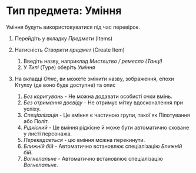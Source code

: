 # Тип предмета: Уміння

Уміння будуть використовуватися під час перевірок.

1. Перейдіть у вкладку _Предмети_ (Items)

2. Натисність _Створити предмет_ (Create Item)

   1. Введіть назву, наприклад _Мистецтво / ремесло (Танці)_
   2. У _Типі_ (Type) оберіть _Уміння_

3. На вкладці _Опис_, ви можете змінити назву, зображення, епохи Ктулху (де воно буде доступне) та опис

   1. _Без коригувань_ - Не можна додавати особисті очки вмінь.
   2. _Без отримання досвіду_ - Не отримує мітку вдосконалення при успіху.
   3. _Спеціалізація_ - Це вміння є частиною групи, такої як Пілотування або Політ.
   4. _Рідкісний_ - Це вміння рідкісне й може бути автоматично сховане у листі персонажа.
   5. _Перекидається_ - цю вміння можна перекинути.
   6. _Ближній бій_ - Автоматично встановлює спеціалізацію _Ближній бій_.
   7. _Вогнепальне_ - Автоматично встановлює спеціалізацію _Вогнепальне_.
